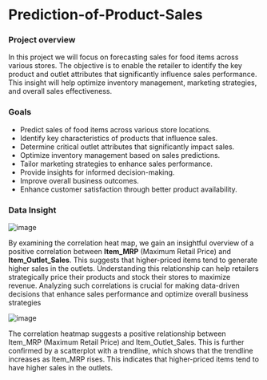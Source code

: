 # Prediction-of-Product-Sales

### Project overview

In this project we will focus on forecasting sales for food items across various stores. The objective is to enable the retailer to identify the key product and outlet attributes that significantly influence sales performance. 
This insight will help optimize inventory management, marketing strategies, and overall sales effectiveness.

### Goals
- Predict sales of food items across various store locations.
- Identify key characteristics of products that influence sales.
- Determine critical outlet attributes that significantly impact sales.
- Optimize inventory management based on sales predictions.
- Tailor marketing strategies to enhance sales performance.
- Provide insights for informed decision-making.
- Improve overall business outcomes.
- Enhance customer satisfaction through better product availability.

### Data Insight
![image](https://github.com/OsamaAwniHamdan/Prediction-of-Product-Sales/assets/35865421/959e303c-e14e-4009-96f1-498d37e4086f)

By examining the correlation heat map, we gain an insightful overview of a positive correlation between **Item_MRP** (Maximum Retail Price) and **Item_Outlet_Sales**. This suggests that higher-priced items tend to generate higher sales in the outlets. Understanding this relationship can help retailers strategically price their products and stock their stores to maximize revenue. 
Analyzing such correlations is crucial for making data-driven decisions that enhance sales performance and optimize overall business strategies

![image](https://github.com/OsamaAwniHamdan/Prediction-of-Product-Sales/assets/35865421/efdda740-b16b-478c-a3e7-063ec262b5ce)

The correlation heatmap suggests a positive relationship between Item_MRP (Maximum Retail Price) and Item_Outlet_Sales. This is further confirmed by a scatterplot with a trendline, which shows that the trendline increases as Item_MRP rises. This indicates that higher-priced items tend to have higher sales in the outlets. 
